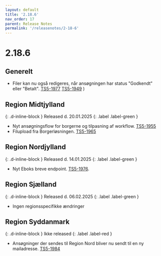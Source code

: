 ```yaml
---
layout: default
title: '2.18.6'
nav_order: 17
parent: Release Notes
permalink: '/releasenotes/2-18-6'
---
```


# 2.18.6

## Generelt
- Filer kan nu også redigeres, når ansøgningen har status "Godkendt" eller "Betalt". [TS5-1977](https://sd.trifork.com/browse/TS5-1977) [TS5-1949](https://sd.trifork.com/browse/TS5-1949) )

## Region Midtjylland
{: .d-inline-block }
Released d. 20.01.2025
{: .label .label-green }
- Nyt ansøgningsflow for borgerne og tilpasning af workflow. [TS5-1955](https://sd.trifork.com/browse/TS5-1955)
- Filupload fra Borgerløsningen. [TS5-1965](https://sd.trifork.com/browse/TS5-1965)
  
## Region Nordjylland
{: .d-inline-block }
Released d. 14.01.2025
{: .label .label-green }
- Nyt Eboks breve endpoint. [TS5-1976](https://sd.trifork.com/browse/TS5-1976).

## Region Sjælland
{: .d-inline-block }
Released d. 06.02.2025
{: .label .label-green }
- Ingen regionsspecifikke ændringer

## Region Syddanmark
{: .d-inline-block }
Ikke released
{: .label .label-red }
- Ansøgninger der sendes til Region Nord bliver nu sendt til en ny mailadresse. [TS5-1984](https://sd.trifork.com/browse/TS5-1984)

